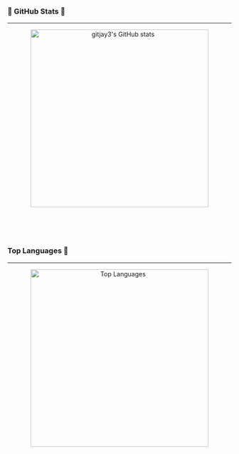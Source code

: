 ### 🌟 GitHub Stats 🌟

---

<div align="center">
  <a href="https://github.com/gitjay3/github-readme-stats">
    <img src="https://github-readme-stats.vercel.app/api?username=gitjay3&theme=tokyonight" alt="gitjay3's GitHub stats" style="width: 400px; height: auto;" />
  </a>
</div>

<br> <!-- 줄 간격 추가 -->
<br> <!-- 줄 간격 추가 -->
<br> <!-- 줄 간격 추가 -->

### Top Languages 👋

---

<div align="center">
  <img src="https://github-readme-stats.vercel.app/api/top-langs/?username=gitjay3&theme=tokyonight" alt="Top Languages" style="width: 400px; height: auto;" />
</div>


